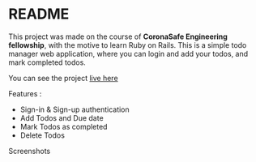 # README

This project was made on the course of **CoronaSafe Engineering fellowship**, with the motive to learn Ruby on Rails.
This is a simple todo manager web application, where you can login and add your todos, and mark completed todos.

You can see the project [live here](https://satya-todo-manager-saas-201.herokuapp.com/todos)

Features :

+ Sign-in & Sign-up authentication
+ Add Todos and Due date
+ Mark Todos as completed
+ Delete Todos

Screenshots
